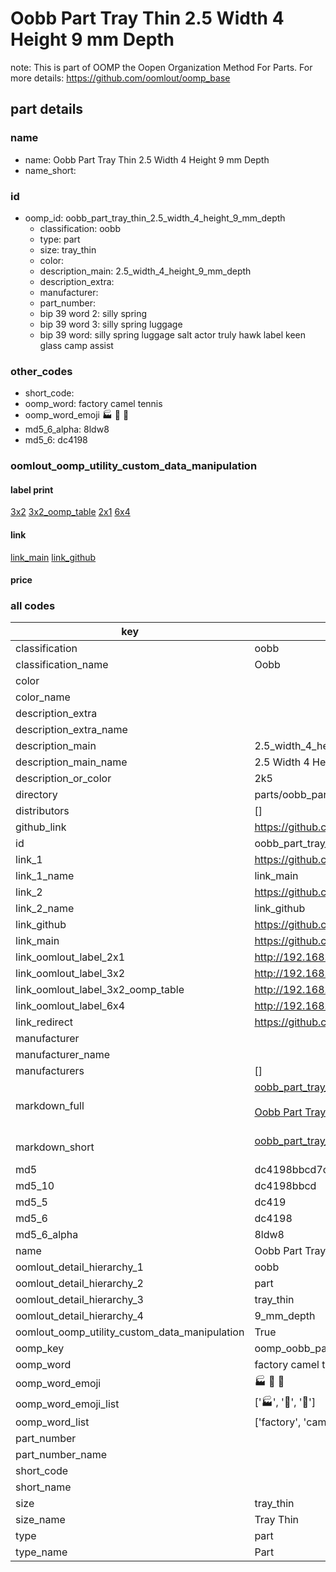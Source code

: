 # Oobb Part Tray Thin 2.5 Width 4 Height 9 mm Depth  

note: This is part of OOMP the Oopen Organization Method For Parts. For more details: https://github.com/oomlout/oomp_base

##  part details
  







### name
* name: Oobb Part Tray Thin 2.5 Width 4 Height 9 mm Depth
* name_short: 
### id
* oomp_id: oobb_part_tray_thin_2.5_width_4_height_9_mm_depth
  * classification: oobb
  * type: part
  * size: tray_thin
  * color: 
  * description_main: 2.5_width_4_height_9_mm_depth
  * description_extra: 
  * manufacturer: 
  * part_number: 
  * bip 39 word 2: silly spring
  * bip 39 word 3: silly spring luggage
  * bip 39 word: silly spring luggage salt actor truly hawk label keen glass camp assist

### other_codes
* short_code: 
* oomp_word: factory camel tennis
* oomp_word_emoji :factory: :camel: :tennis:
* md5_6_alpha: 8ldw8
* md5_6: dc4198






### oomlout_oomp_utility_custom_data_manipulation
#### label print
[3x2](http://192.168.1.245:1112/?label=oomp%208ldw8)
[3x2_oomp_table](http://192.168.1.108:1112/?label=oomp%208ldw8)
[2x1](http://192.168.1.242:1112/?label=oomp%208ldw8)
[6x4](http://192.168.1.55:1112/?label=oomp%208ldw8)    

#### link

[link_main](https://github.com/oomlout/oomlout_oomp_version_1_messy/tree/main/parts/oobb_part_tray_thin_2.5_width_4_height_9_mm_depth) [link_github](https://github.com/oomlout/oomlout_oomp_version_1_messy/tree/main/parts/oobb_part_tray_thin_2.5_width_4_height_9_mm_depth)                             

#### price







### all codes 
| key | value |  
| --- | --- |  
| classification | oobb |  
| classification_name | Oobb |  
| color |  |  
| color_name |  |  
| description_extra |  |  
| description_extra_name |  |  
| description_main | 2.5_width_4_height_9_mm_depth |  
| description_main_name | 2.5 Width 4 Height 9 mm Depth |  
| description_or_color | 2k5 |  
| directory | parts/oobb_part_tray_thin_2.5_width_4_height_9_mm_depth |  
| distributors | [] |  
| github_link | https://github.com/oomlout/oomlout_oomp_part_src/tree/main/parts/oobb_part_tray_thin_2.5_width_4_height_9_mm_depth |  
| id | oobb_part_tray_thin_2.5_width_4_height_9_mm_depth |  
| link_1 | https://github.com/oomlout/oomlout_oomp_version_1_messy/tree/main/parts/oobb_part_tray_thin_2.5_width_4_height_9_mm_depth |  
| link_1_name | link_main |  
| link_2 | https://github.com/oomlout/oomlout_oomp_version_1_messy/tree/main/parts/oobb_part_tray_thin_2.5_width_4_height_9_mm_depth |  
| link_2_name | link_github |  
| link_github | https://github.com/oomlout/oomlout_oomp_version_1_messy/tree/main/parts/oobb_part_tray_thin_2.5_width_4_height_9_mm_depth |  
| link_main | https://github.com/oomlout/oomlout_oomp_version_1_messy/tree/main/parts/oobb_part_tray_thin_2.5_width_4_height_9_mm_depth |  
| link_oomlout_label_2x1 | http://192.168.1.242:1112/?label=oomp%208ldw8 |  
| link_oomlout_label_3x2 | http://192.168.1.245:1112/?label=oomp%208ldw8 |  
| link_oomlout_label_3x2_oomp_table | http://192.168.1.108:1112/?label=oomp%208ldw8 |  
| link_oomlout_label_6x4 | http://192.168.1.55:1112/?label=oomp%208ldw8 |  
| link_redirect | https://github.com/oomlout/oomlout_oomp_version_1_messy/tree/main/parts/oobb_part_tray_thin_2.5_width_4_height_9_mm_depth |  
| manufacturer |  |  
| manufacturer_name |  |  
| manufacturers | [] |  
| markdown_full | [oobb_part_tray_thin_2.5_width_4_height_9_mm_depth](none)<br>[](none)<br>[Oobb Part Tray Thin 2.5 Width 4 Height 9 Mm Depth](none)<br><br> |  
| markdown_short | [oobb_part_tray_thin_2.5_width_4_height_9_mm_depth](none)<br><br> |  
| md5 | dc4198bbcd7c2d3ba5815beb09b4ce45 |  
| md5_10 | dc4198bbcd |  
| md5_5 | dc419 |  
| md5_6 | dc4198 |  
| md5_6_alpha | 8ldw8 |  
| name | Oobb Part Tray Thin 2.5 Width 4 Height 9 mm Depth |  
| oomlout_detail_hierarchy_1 | oobb |  
| oomlout_detail_hierarchy_2 | part |  
| oomlout_detail_hierarchy_3 | tray_thin |  
| oomlout_detail_hierarchy_4 | 9_mm_depth |  
| oomlout_oomp_utility_custom_data_manipulation | True |  
| oomp_key | oomp_oobb_part_tray_thin_2.5_width_4_height_9_mm_depth |  
| oomp_word | factory camel tennis |  
| oomp_word_emoji | :factory: :camel: :tennis: |  
| oomp_word_emoji_list | [':factory:', ':camel:', ':tennis:'] |  
| oomp_word_list | ['factory', 'camel', 'tennis'] |  
| part_number |  |  
| part_number_name |  |  
| short_code |  |  
| short_name |  |  
| size | tray_thin |  
| size_name | Tray Thin |  
| type | part |  
| type_name | Part |  
